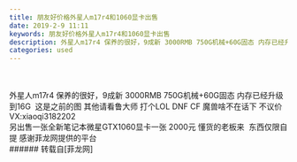 ```yaml
---
title: 朋友好价格外星人m17r4和1060显卡出售
date: 2019-2-9 11:11
keywords: 朋友好价格外星人m17r4和1060显卡出售
description: 外星人m17r4 保养的很好，9成新 3000RMB 750G机械+60G固态 内存已经升级到16G  这是之前的图 其他请看鲁大师 打个LOL DNF CF 魔兽啥不在话下 不议价 VX:xiaoqi3182202另出售一张全新笔记本微星GTX1060显卡一张 2000元 懂货的老板来  东西仅限自提 感谢菲龙网提供的平台
categories: used
---
```

<td class="t_f" id="postmessage_2953729">

<br/>
<br/>
外星人m17r4 保养的很好，9成新 3000RMB 750G机械+60G固态 内存已经升级到16G  这是之前的图 其他请看鲁大师 打个LOL DNF CF 魔兽啥不在话下 不议价 VX:xiaoqi3182202<br/>
另出售一张全新笔记本微星GTX1060显卡一张 2000元 懂货的老板来  东西仅限自提 感谢菲龙网提供的平台<br/>
</td>
###### 转载自[菲龙网]